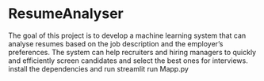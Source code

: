 # ResumeAnalyser
The goal of this project is to develop a machine learning system that can analyse resumes based on the job description and the employer’s preferences. The system can help recruiters and hiring managers to quickly and efficiently screen candidates and select the best ones for interviews.
<br>install the dependencies and run
streamlit run Mapp.py
